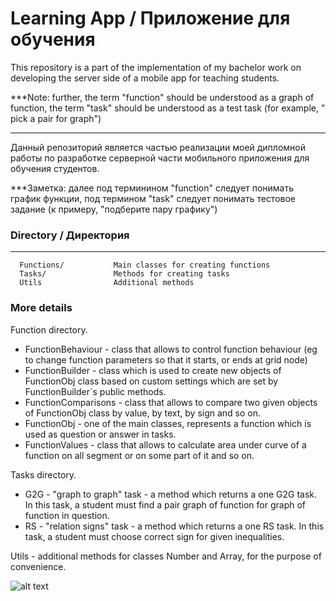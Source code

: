 Learning App / Приложение для обучения
=============================

This repository is a part of the implementation of my bachelor work on developing the server side of a mobile app for teaching students.

***Note: further, the term "function" should be understood as a graph of function, the term "task" should be understood as a test task (for example, " pick a pair for graph")

------------
Данный репозиторий является частью реализации моей дипломной работы по разработке серверной части мобильного приложения для обучения студентов.

***Заметка: далее под терминином "function" следует понимать график функции, под термином "task" следует понимать тестовое задание (к примеру, "подберите пару графику")

### Directory / Директория
------------

      Functions/           Main classes for creating functions
      Tasks/               Methods for creating tasks
      Utils                Additional methods


### More details

Function directory.
- FunctionBehaviour - class that allows to control function behaviour (eg to change function parameters so that it starts, or ends
at grid node)
- FunctionBuilder - class which is used to create new objects of FunctionObj class based on custom settings which are set by FunctionBuilder`s public methods.
- FunctionComparisons - class that allows to compare two given objects of FunctionObj class by value, by text, by sign and so on.
- FunctionObj - one of the main classes, represents a function which is used as question or answer in tasks.
- FunctionValues - class that allows to calculate area under curve of a function on all segment or on some part of it and so on.

Tasks directory.
- G2G - "graph to graph" task - a method which returns a one G2G task. In this task, a student must find a pair graph of function  for graph of function in question.
- RS - "relation signs" task - a method which returns a one RS task. In this task, a student must choose correct sign for given inequalities.

Utils - additional methods for classes Number and Array, for the purpose of convenience.

![alt text](pics/1.jpg)
